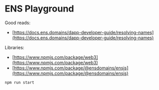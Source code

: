 # ENS Playground

Good reads:

- [https://docs.ens.domains/dapp-developer-guide/resolving-names](https://docs.ens.domains/dapp-developer-guide/resolving-names)

Libraries:

- [https://www.npmjs.com/package/web3](https://www.npmjs.com/package/web3)
- [https://www.npmjs.com/package/@ensdomains/ensjs](https://www.npmjs.com/package/@ensdomains/ensjs)

```bash
npm run start
```
